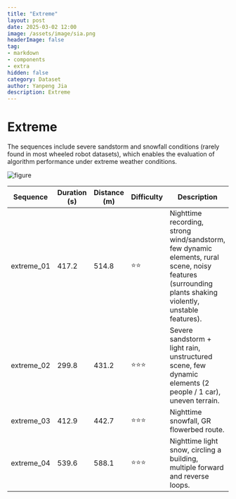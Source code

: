 ```yaml
---
title: "Extreme"
layout: post
date: 2025-03-02 12:00
image: /assets/image/sia.png
headerImage: false
tag:
- markdown
- components
- extra
hidden: false
category: Dataset
author: Yanpeng Jia
description: Extreme
---
```


# Extreme

The sequences include severe sandstorm and snowfall conditions (rarely found in most wheeled robot datasets), which enables the evaluation of algorithm performance under extreme weather conditions.

![figure](../../assets/image/extreme.png)

| Sequence      | Duration (s) | Distance (m) | Difficulty | Description | Ground Truth |
|--------------|-------------|-------------|------------|-------------|-------------|
| extreme_01   | 417.2       | 514.8       | ⭐⭐        | Nighttime recording, strong wind/sandstorm, few dynamic elements, rural scene, noisy features (surrounding plants shaking violently, unstable features). | ground truth |
| extreme_02   | 299.8       | 431.2       | ⭐⭐⭐       | Severe sandstorm + light rain, unstructured scene, few dynamic elements (2 people / 1 car), uneven terrain. | ground truth |
| extreme_03   | 412.9       | 442.7       | ⭐⭐⭐       | Nighttime snowfall, GR flowerbed route. | ground truth |
| extreme_04   | 539.6       | 588.1       | ⭐⭐⭐       | Nighttime light snow, circling a building, multiple forward and reverse loops. | ground truth |


